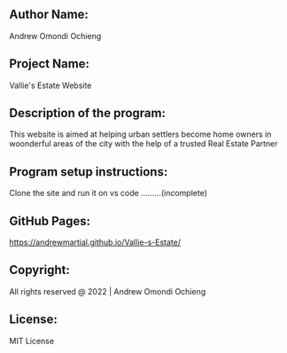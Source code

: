 ## Author Name:
Andrew Omondi Ochieng

## Project Name:
Vallie's Estate Website

## Description of the program:
This website is aimed at helping urban settlers become home owners in woonderful areas of the city with the help of a trusted Real Estate Partner 

## Program setup instructions:
Clone the site and run it on vs code .........(incomplete)

## GitHub Pages:
https://andrewmartial.github.io/Vallie-s-Estate/

## Copyright:
All rights reserved @ 2022 | Andrew Omondi Ochieng

## License:
MIT License

